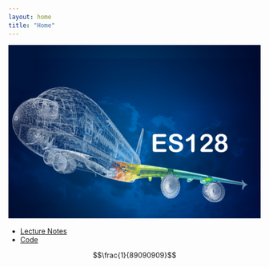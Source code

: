 ```yaml
---
layout: home
title: "Home"
---
```


<img src="./assets/CourseImage.png"
     alt="Course Image"
     style="float: center"
     aling="middle"
     width="600px"/>

* [Lecture Notes](./LectureNotes)
* [Code](./code)

$$\frac{1}{89090909}$$ 